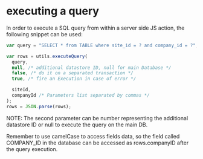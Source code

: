 # executing a query

In order to execute a SQL query from within a server side JS action, the following snippet can be used:

```javascript
var query = "SELECT * from TABLE where site_id = ? and company_id = ?";

var rows = utils.executeQuery(
  query,
  null, /* additional datastore ID, null for main Database */
  false, /* do it on a separated transaction */
  true, /* fire an Execution in case of error */

  siteId,
  companyId /* Parameters list separated by commas */
);
rows = JSON.parse(rows);
```

NOTE: The second parameter can be number representing the additional datastore ID or null to execute the query on the main DB.

Remember to use camelCase to access fields data, so the field called COMPANY\_ID in the database can be accessed as rows.companyID after the query execution.


